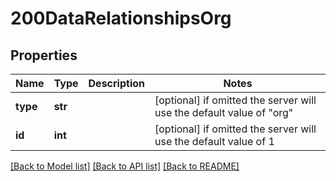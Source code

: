 # 200DataRelationshipsOrg


## Properties
Name | Type | Description | Notes
------------ | ------------- | ------------- | -------------
**type** | **str** |  | [optional]  if omitted the server will use the default value of "org"
**id** | **int** |  | [optional]  if omitted the server will use the default value of 1

[[Back to Model list]](../README.md#documentation-for-models) [[Back to API list]](../README.md#documentation-for-api-endpoints) [[Back to README]](../README.md)


